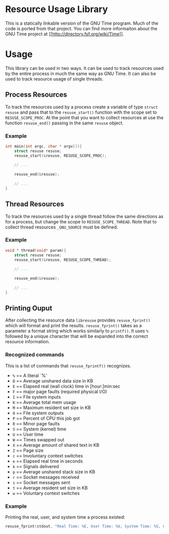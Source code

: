 # Resource Usage Library

This is a statically linkable version of the GNU Time program.  Much of the
code is ported from that project.  You can find more informaiton about the
GNU Time project at [[http://directory.fsf.org/wiki/Time]].

# Usage

This library can be used in two ways.  It can be used to track resources used
by the entire process in much the same way as GNU Time.  It can also be used to
track resource usage of single threads.

## Process Resources
To track the resources used by a process create a variable of type 
`struct resuse` and pass that to the `resuse_start()` function with the scope
set to `RESUSE_SCOPE_PROC`.  At the point that you want to collect resources at
use the function `resuse_end()` passing in the same `resuse` object.

### Example

~~~C
int main(int argc, char * argv[]){
	struct resuse resuse;
	resuse_start(&resuse, RESUSE_SCOPE_PROC);
	
	// ...
	
	resuse_end(&resuse);
	
	// ...
}
~~~

## Thread Resources
To track the resources used by a single thread follow the same directions as
for a process, but change the scope to `RESUSE_SCOPE_THREAD`.  Note that to
collect thread resources `_GNU_SOURCE` must be defined.

### Example

~~~C
void * thread(void* param){
	struct resuse resuse;
	resuse_start(&resuse, RESUSE_SCOPE_THREAD);
	
	// ...
	
	resuse_end(&resuse);
	
	// ...
}
~~~

## Printing Ouput
After collecting the resource data `libresuse` provides `resuse_fprint()` which
will format and print the results.  `resuse_fprint()` takes as a parameter a
format string which works similarly to `printf()`.  It uses `%` followed by
a unique character that will be expanded into the correct resource information.

### Recognized commands
This is a list of commands that `resuse_fprintf()` recognizes.

  - `%` == A literal `%'
  - `D` == Average unshared data size in KB
  - `E` == Elapsed real (wall clock) time in [hour:]min:sec
  - `F` == major page faults (required physical I/O)
  - `I` == File system inputs
  - `K` == Average total mem usage
  - `M` == Maximum resident set size in KB
  - `O` == File system outputs
  - `P` == Percent of CPU this job got 
  - `R` == Minor page faults
  - `S` == System (kernel) time
  - `U` == User time
  - `W` == Times swapped out
  - `X` == Average amount of shared text in KB
  - `Z` == Page size
  - `c` == Involuntary context switches
  - `e` == Elapsed real time in seconds
  - `k` == Signals delivered
  - `p` == Average unshared stack size in KB
  - `r` == Socket messages received
  - `s` == Socket messages sent
  - `t` == Average resident set size in KB
  - `w` == Voluntary context switches
  
### Example
Printing the real, user, and system time a process existed:

~~~C
resuse_fprint(stdout, "Real Time: %E, User Time: %U, System Time: %S, CPU Usage: %P\n", &resuse);
~~~


